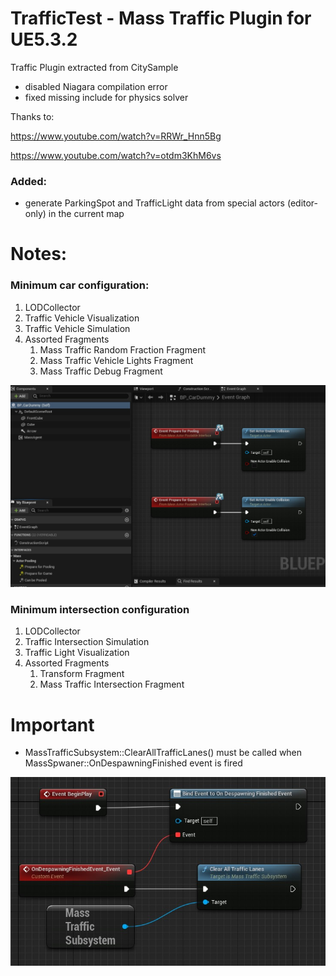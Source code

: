 # TrafficTest - Mass Traffic Plugin for UE5.3.2

Traffic Plugin extracted from CitySample
- disabled Niagara compilation error
- fixed missing include for physics solver

Thanks to:

https://www.youtube.com/watch?v=RRWr_Hnn5Bg

https://www.youtube.com/watch?v=otdm3KhM6vs

### Added:
- generate ParkingSpot and TrafficLight data from special actors (editor-only) in the current map


# Notes:

### Minimum car configuration:
1. LODCollector
2. Traffic Vehicle Visualization
3. Traffic Vehicle Simulation
4. Assorted Fragments
   1. Mass Traffic Random Fraction Fragment
   2. Mass Traffic Vehicle Lights Fragment
   3. Mass Traffic Debug Fragment

![Blueprint Car Actor](/docs/bp_car_actor.jpg)


### Minimum intersection configuration
1. LODCollector
2. Traffic Intersection Simulation
3. Traffic Light Visualization
4. Assorted Fragments
   1. Transform Fragment
   2. Mass Traffic Intersection Fragment

# Important
- MassTrafficSubsystem::ClearAllTrafficLanes() must be called when MassSpwaner::OnDespawningFinished event is fired
  
![Blueprint](/docs/despawn_event.jpg)
